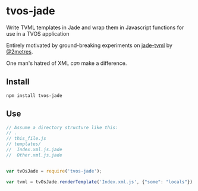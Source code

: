 # tvos-jade
Write TVML templates in Jade and wrap them in Javascript functions for use in a TVOS application

Entirely motivated by ground-breaking experiments on [jade-tvml](https://github.com/2metres/jade-tvml) by [@2metres](https://github.com/2metres).

One man's hatred of XML *can* make a difference.

## Install

`npm install tvos-jade`

## Use

```javascript
// Assume a directory structure like this:
// .
// this_file.js
// templates/
//  Index.xml.js.jade
//  Other.xml.js.jade


var tvOsJade = require('tvos-jade');

var tvml = tvOsJade.renderTemplate('Index.xml.js', {"some": "locals"})
```
